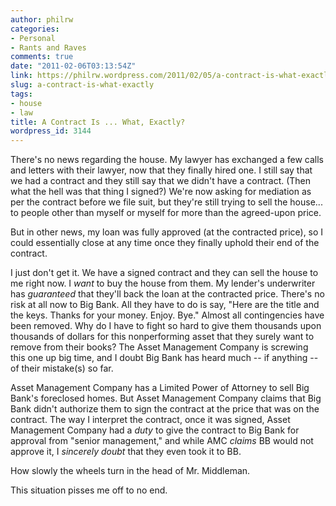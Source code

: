 ```yaml
---
author: philrw
categories:
- Personal
- Rants and Raves
comments: true
date: "2011-02-06T03:13:54Z"
link: https://philrw.wordpress.com/2011/02/05/a-contract-is-what-exactly/
slug: a-contract-is-what-exactly
tags:
- house
- law
title: A Contract Is ... What, Exactly?
wordpress_id: 3144
---
```


There's no news regarding the house. My lawyer has exchanged a few calls and letters with their lawyer, now that they finally hired one. I still say that we had a contract and they still say that we didn't have a contract. (Then what the hell was that thing I signed?) We're now asking for mediation as per the contract before we file suit, but they're still trying to sell the house... to people other than myself or myself for more than the agreed-upon price.

But in other news, my loan was fully approved (at the contracted price), so I could essentially close at any time once they finally uphold their end of the contract.

I just don't get it. We have a signed contract and they can sell the house to me right now. I _want_ to buy the house from them. My lender's underwriter has _guaranteed_ that they'll back the loan at the contracted price. There's no risk at all now to Big Bank. All they have to do is say, "Here are the title and the keys. Thanks for your money. Enjoy. Bye." Almost all contingencies have been removed. Why do I have to fight so hard to give them thousands upon thousands of dollars for this nonperforming asset that they surely want to remove from their books? The Asset Management Company is screwing this one up big time, and I doubt Big Bank has heard much -- if anything -- of their mistake(s) so far.

Asset Management Company has a Limited Power of Attorney to sell Big Bank's foreclosed homes. But Asset Management Company claims that Big Bank didn't authorize them to sign the contract at the price that was on the contract. The way I interpret the contract, once it was signed, Asset Management Company had a _duty_ to give the contract to Big Bank for approval from "senior management," and while AMC _claims_ BB would not approve it, I _sincerely doubt_ that they even took it to BB.

How slowly the wheels turn in the head of Mr. Middleman.

This situation pisses me off to no end.
